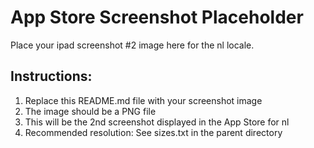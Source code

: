 # App Store Screenshot Placeholder

Place your ipad screenshot #2 image here for the nl locale.

## Instructions:
1. Replace this README.md file with your screenshot image
2. The image should be a PNG file
3. This will be the 2nd screenshot displayed in the App Store for nl
4. Recommended resolution: See sizes.txt in the parent directory

